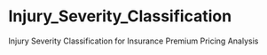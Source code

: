 # Injury_Severity_Classification
Injury Severity Classification for Insurance Premium Pricing Analysis
